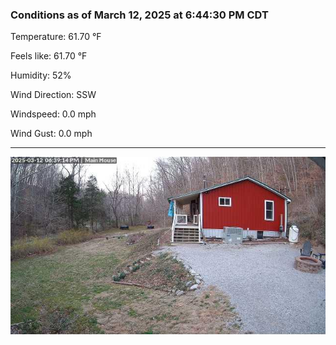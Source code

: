 ### Conditions as of March 12, 2025 at 6:44:30 PM CDT 

Temperature: 61.70 &deg;F

Feels like: 61.70 &deg;F

Humidity: 52%

Wind Direction: SSW

Windspeed: 0.0 mph

Wind Gust: 0.0 mph

---

<img src="./images/latest.jpeg"/>

